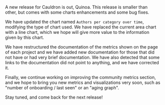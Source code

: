 A new release for Cauldron is out, Quinoa. This release is smaller than other, but comes with some charts enhancements and some bug fixes.

We have updated the chart named `Authors per category over time`, modifying the type of chart used. We have replaced the current area chart with a line chart, which we hope will give more value to the information given by this chart.

We have restructured the documentation of the metrics shown on the page of each project and we have added new documentation for those that did not have or had very brief documentation. We have also detected that some links to the documentation did not point to anything, and we have corrected it.

Finally, we continue working on improving the community metrics section, and we hope to bring you new metrics and visualizations very soon, such as "number of onboarding / last seen" or an "aging graph".

Stay tuned, and come back for the next release!

